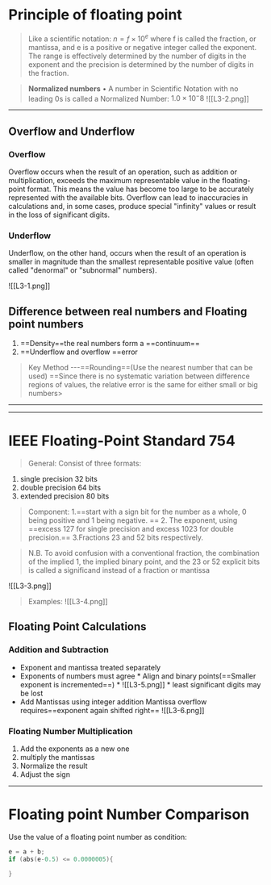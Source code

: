 # Principle of floating point 

>Like a scientific notation:
>$n = f × 10^e$
	where f is called the fraction, or mantissa, and e is a positive or negative integer called the exponent. The range is effectively determined by the number of digits in the exponent and the precision is determined by the number of digits in the fraction.

>**Normalized numbers**
• A number in Scientific Notation with no leading 0s is called a Normalized Number: $1.0 × 10^-8$
![[L3-2.png]]
---
## Overflow and Underflow

### Overflow 

Overflow occurs when the result of an operation, such as addition or multiplication, exceeds the maximum representable value in the floating-point format. This means the value has become too large to be accurately represented with the available bits. Overflow can lead to inaccuracies in calculations and, in some cases, produce special "infinity" values or result in the loss of significant digits.

### Underflow 

Underflow, on the other hand, occurs when the result of an operation is smaller in magnitude than the smallest representable positive value (often called "denormal" or "subnormal" numbers).

![[L3-1.png]]


## Difference between real numbers and Floating point numbers 

1. ==Density==the real numbers form a ==continuum==
2. ==Underflow and overflow ==error

>Key Method ---==Rounding==(Use the nearest number that can be used)
>==Since there is no systematic variation between difference regions of values, the relative error is the same for either small or big numbers>

---
---
# IEEE Floating-Point Standard 754

>General: Consist of three formats: 
1. single precision 32 bits
2. double precision 64 bits
3. extended precision 80 bits

>Component:
1.==start with a sign bit for the number as a whole, 0 being positive
and 1 being negative.
== 2. The exponent, using ==excess 127 for single precision and excess 1023 for double precision.==
3.Fractions 23 and 52 bits respectively.

>N.B.
>To avoid confusion with a conventional
fraction, the combination of the implied 1, the implied binary point, and the 23 or
52 explicit bits is called a significand instead of a fraction or mantissa


![[L3-3.png]]

>Examples:
>![[L3-4.png]]

## Floating Point Calculations

### Addition and Subtraction

* Exponent and mantissa treated separately 
* Exponents of numbers must agree 
		* Align and binary points(==Smaller exponent is incremented==) 
		* ![[L3-5.png]]
		* least significant digits may be lost
* Add Mantissas using integer addition Mantissa overflow requires==exponent again shifted right==
 ![[L3-6.png]]
### Floating Number Multiplication 

1. Add the exponents as a new one
2. multiply the mantissas 
3. Normalize the result 
4. Adjust the sign 


---
# Floating point Number Comparison
Use the value of a floating point number as condition:
```c
e = a + b;
if (abs(e-0.5) <= 0.0000005){

}
```